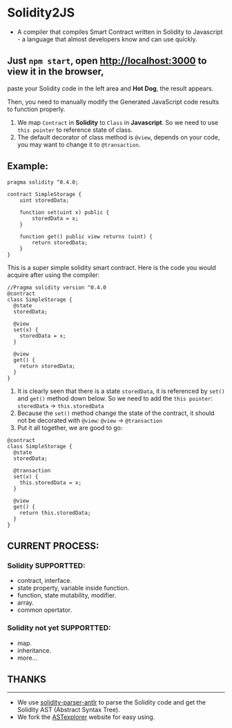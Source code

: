 # Solidity2JS  
- A compiler that compiles Smart Contract written in Solidity to Javascript - a language that almost developers know and can use quickly. 

## Just `npm start`, open [http://localhost:3000](http://localhost:3000) to view it in the browser,
paste your Solidity code in the left area and **Hot Dog**, the result appears. 

Then, you need to manually modify the Generated JavaScript code results to function properly.
1. We map `Contract` in **Solidity** to `Class` in **Javascript**. So we need to use `this pointer` to reference state of class. 
2. The default decorator of class method is `@view`, depends on your code, you may want to change it to `@transaction`.
## Example:
```
pragma solidity ^0.4.0;

contract SimpleStorage {
    uint storedData;

    function set(uint x) public {
        storedData = x;
    }

    function get() public view returns (uint) {
        return storedData;
    }
}
```
This is a super simple solidity smart contract. Here is the code you would acquire after using the compiler:
```
//Pragma solidity version ^0.4.0
@contract
class SimpleStorage {
  @state
  storedData;
  
  @view
  set(x) {
    storedData = x;
  }

  @view
  get() {
    return storedData;
  }
}

```
1. It is clearly seen that there is a state `storedData`, it is referenced by `set()` and `get()` method down below. So we need to add the `this pointer`: `storedData` -> `this.storedData`
2. Because the `set()` method change the state of the contract, it should not be decorated with `@view`: 
`@view` -> `@transaction`
3. Put it all together, we are good to go:
```
@contract
class SimpleStorage {
  @state
  storedData;
  
  @transaction
  set(x) {
    this.storedData = x;
  }

  @view
  get() {
    return this.storedData;
  }
}
```

## CURRENT PROCESS:

### Solidity SUPPORTTED:
* contract, interface.
* state property, variable inside function.
* function, state mutability, modifier.
* array.
* common opertator.

### Solidity not yet SUPPORTTED:
* map.
* inheritance.
* more...


## THANKS
------
* We use [solidity-parser-antlr](https://github.com/federicobond/solidity-parser-antlr) to parse the Solidity code and get the Solidity AST (Abstract Syntax Tree).
* We fork the [ASTexplorer](http://ASTexplorer.net) website for easy using.


